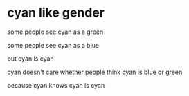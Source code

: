 # cyan like gender

some people see cyan as a green

some people see cyan as a blue

but cyan is cyan

cyan doesn't care whether people think cyan is blue or green

because cyan knows cyan is cyan
